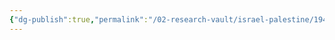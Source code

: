 ```yaml
---
{"dg-publish":true,"permalink":"/02-research-vault/israel-palestine/1948-nakba/","updated":"2025-08-21T16:57:12.869-04:00"}
---
```



